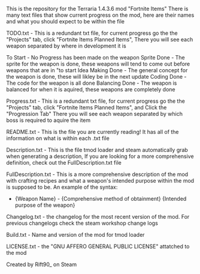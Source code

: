This is the repository for the Terraria 1.4.3.6 mod "Fortnite Items"
There is many text files that show current progress on the mod, here are their names and what you should expect to be within the file

TODO.txt - This is a redundant txt file, for current progress go the the "Projects" tab, click "Fortnite Items Planned Items",
There you will see each weapon separated by where in development it is

To Start - No Progress has been made on the weapon
Sprite Done - The sprite for the weapon is done, these weapons will tend to come out before weapons that are in "to start
Idea Making Done - The general concept for the weapon is done, these will likley be in the next update
Coding Done - The code for the weapon is all done
Balancing Done - The weapon is balanced for when it is aquired, these weapons are completely done


Progress.txt - This is a redundant txt file, for current progress go the the "Projects" tab, click "Fortnite Items Planned Items", and Click the "Progression Tab" 
There you will see each weapon separated by which boss is required to aquire the item

README.txt - This is the file you are currently reading! It has all of the information on what is within each .txt file

Description.txt - This is the file tmod loader and steam automatically grab when generating a description, If you are looking
for a more comprehensive definition, check out the FullDescription.txt file

FullDescription.txt - This is a more comprehensive description of the mod with crafting recipes and what a weapon's intended
purpose within the mod is supposed to be.
An example of the syntax:
- {Weapon Name} - {Comprehensive method of obtainment}
{Intended purpose of the weapon}

Changelog.txt - the changelog for the most recent version of the mod. For previous changelogs check the steam workshop change logs

Build.txt - Name and version of the mod for tmod loader

LICENSE.txt - the "GNU AFFERO GENERAL PUBLIC LICENSE" attatched to the mod

Created by Rift90_ on Steam



